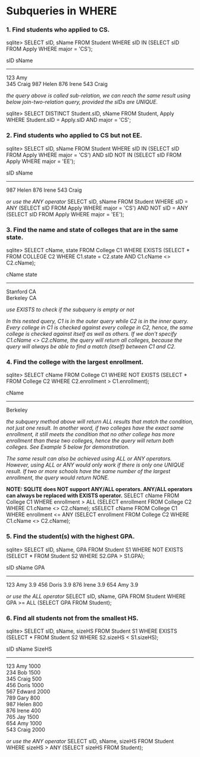 # Subqueries in WHERE


### 1. Find students who applied to CS.
sqlite> SELECT sID, sName FROM Student WHERE sID IN (SELECT sID FROM Apply WHERE major = 'CS');

sID  sName
---  -----
123  Amy  
345  Craig
987  Helen
876  Irene
543  Craig

*the query above is called sub-relation, we can reach the same result using below join-two-relation query, provided the sIDs are UNIQUE.*

sqlite> SELECT DISTINCT Student.sID, sName FROM Student, Apply WHERE Student.sID = Apply.sID AND major = 'CS';


### 2. Find students who applied to CS but not EE.
sqlite> SELECT sID, sName FROM Student WHERE sID IN (SELECT sID FROM Apply WHERE major = 'CS') AND sID NOT IN (SELECT sID FROM Apply WHERE major = 'EE');

sID  sName
---  -----
987  Helen
876  Irene
543  Craig

*or use the ANY operator*
SELECT sID, sName FROM Student WHERE sID = ANY (SELECT sID FROM Apply WHERE major = 'CS') AND NOT sID = ANY (SELECT sID FROM Apply WHERE major = 'EE');


### 3. Find the name and state of colleges that are in the same state.
sqlite> SELECT cName, state FROM College C1 WHERE EXISTS (SELECT * FROM COLLEGE C2 WHERE C1.state = C2.state AND C1.cName <> C2.cName);

cName     state
--------  -----
Stanford  CA   
Berkeley  CA   

*use EXISTS to check if the subquery is empty or not*

*In this nested query, C1 is in the outer query while C2 is in the inner query. Every college in C1 is checked against every college in C2, hence, the same college is checked against itself as well as others. If we don't specify C1.cName <> C2.cName, the query will return all colleges, because the query will always be able to find a match (itself) between C1 and C2.*


### 4. Find the college with the largest enrollment.
sqlite> SELECT cName FROM College C1 WHERE NOT EXISTS (SELECT * FROM College C2 WHERE C2.enrollment > C1.enrollment);

cName   
-------- -
Berkeley

*the subquery method above will return ALL results that match the condition, not just one result. In another word, if two colleges have the exact same enrollment, it still meets the condition that no other college has more enrollment than these two colleges, hence the query will return both colleges. See Example 5 below for demonstration.*

*The same result can also be achieved using ALL or ANY operators. However, using ALL or ANY would only work if there is only one UNIQUE result. If two or more schools have the same number of the largest enrollment, the query would return NONE.*

**NOTE: SQLITE does NOT support ANY/ALL operators. ANY/ALL operators can always be replaced with EXISTS operator.**
SELECT cName FROM College C1 WHERE enrollment > ALL (SELECT enrollment FROM College C2 WHERE C1.cName <> C2.cName);
sSELECT cName FROM College C1 WHERE enrollment <= ANY (SELECT enrollment FROM College C2 WHERE C1.cName <> C2.cName);


### 5. Find the student(s) with the highest GPA.
sqlite> SELECT sID, sName, GPA FROM Student S1 WHERE NOT EXISTS (SELECT * FROM Student S2 WHERE S2.GPA > S1.GPA);

sID  sName  GPA
---  -----  ---
123  Amy    3.9
456  Doris  3.9
876  Irene  3.9
654  Amy    3.9

*or use the ALL operator*
SELECT sID, sName, GPA FROM Student WHERE GPA >= ALL (SELECT GPA FROM Student);


### 6. Find all students not from the smallest HS.
sqlite> SELECT sID, sName, sizeHS FROM Student S1 WHERE EXISTS (SELECT * FROM Student S2 WHERE S2.sizeHS < S1.sizeHS);

sID  sName   SizeHS
---  ------  ------
123  Amy     1000  
234  Bob     1500  
345  Craig   500   
456  Doris   1000  
567  Edward  2000  
789  Gary    800   
987  Helen   800   
876  Irene   400   
765  Jay     1500  
654  Amy     1000  
543  Craig   2000  

*or use the ANY operator*
SELECT sID, sName, sizeHS FROM Student WHERE sizeHS > ANY (SELECT sizeHS FROM Student);

